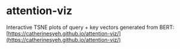 # attention-viz
Interactive TSNE plots of query + key vectors generated from BERT: [https://catherinesyeh.github.io/attention-viz/](https://catherinesyeh.github.io/attention-viz/)
